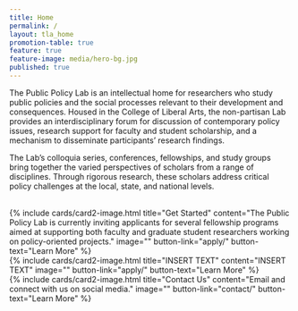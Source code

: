 ```yaml
---
title: Home
permalink: /
layout: tla_home
promotion-table: true
feature: true
feature-image: media/hero-bg.jpg
published: true
---
```


The Public Policy Lab is an intellectual home for researchers who study public policies and the social processes relevant to their development and consequences. Housed in the College of Liberal Arts, the non-partisan Lab provides an interdisciplinary forum for discussion of contemporary policy issues, research support for faculty and student scholarship, and a mechanism to disseminate participants’ research findings.

The Lab’s colloquia series, conferences, fellowships, and study groups bring together the varied perspectives of scholars from a range of disciplines. Through rigorous research, these scholars address critical policy challenges at the local, state, and national levels.

<br/>

<div class="row row-wide">
    <div class="col m12 l4">{% include cards/card2-image.html title="Get Started" content="The Public Policy Lab is currently inviting applicants for several fellowship programs aimed at supporting both faculty and graduate student researchers working on policy-oriented projects." image="" button-link="apply/" button-text="Learn More" %}</div>
    <div class="col m12 l4">{% include cards/card2-image.html title="INSERT TEXT" content="INSERT TEXT" image="" button-link="apply/" button-text="Learn More" %}</div>
    <div class="col m12 l4">{% include cards/card2-image.html title="Contact Us" content="Email and connect with us on social media." image="" button-link="contact/" button-text="Learn More" %}</div>
</div>
